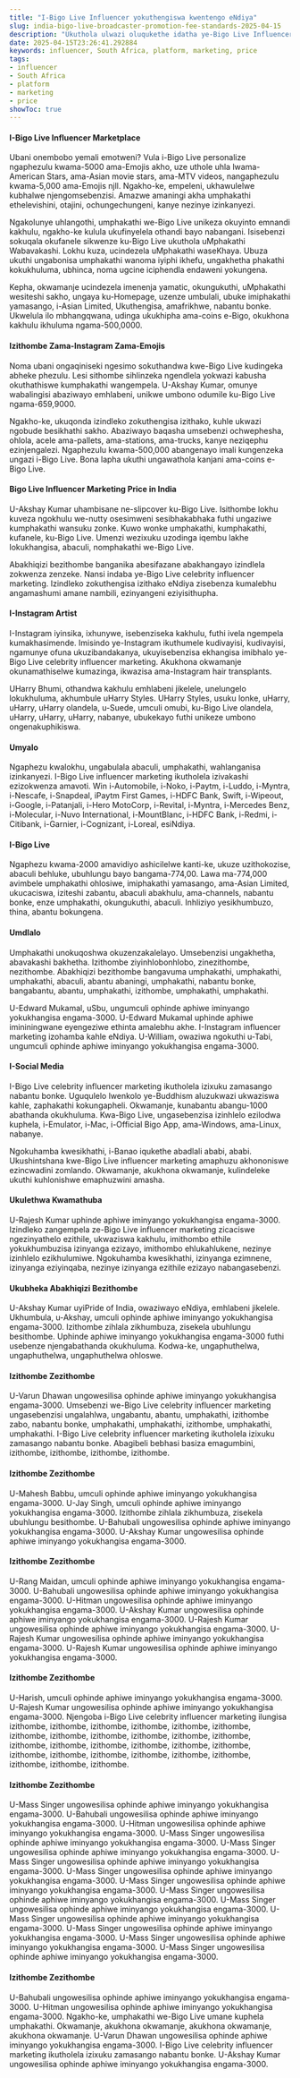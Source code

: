 ```yaml
---
title: "I-Bigo Live Influencer yokuthengiswa kwentengo eNdiya"
slug: india-bigo-live-broadcaster-promotion-fee-standards-2025-04-15
description: "Ukuthola ulwazi oluqukethe idatha ye-Bigo Live Influencer marketing eNdiya, hamba uthi ubize kangakanani bonke abaziwayo."
date: 2025-04-15T23:26:41.292884
keywords: influencer, South Africa, platform, marketing, price
tags:
- influencer
- South Africa
- platform
- marketing
- price
showToc: true
---
```


#### I-Bigo Live Influencer Marketplace
Ubani onembobo yemali emotweni? Vula i-Bigo Live personalize ngaphezulu kwama-5000 ama-Emojis akho, uze uthole uhla lwama-American Stars, ama-Asian movie stars, ama-MTV videos, nangaphezulu kwama-5,000 ama-Emojis njll. 
Ngakho-ke, empeleni, ukhawulelwe kubhalwe njengomsebenzisi. 
Amazwe amaningi akha umphakathi ethelevishini, otajini, ochungechungeni, kanye nezinye izinkanyezi.

Ngakolunye uhlangothi, umphakathi we-Bigo Live unikeza okuyinto emnandi kakhulu, ngakho-ke kulula ukufinyelela othandi bayo nabangani.
Isisebenzi sokuqala okufanele sikwenze ku-Bigo Live ukuthola uMphakathi Wabavakashi. Lokhu kuza, ucindezela uMphakathi waseKhaya. 
Ubuza ukuthi ungabonisa umphakathi wanoma iyiphi ikhefu, ungakhetha phakathi kokukhuluma, ubhinca, noma ugcine iciphendla endaweni yokungena.

Kepha, okwamanje ucindezela imenenja yamatic, okungukuthi, uMphakathi wesiteshi sakho, ungaya ku-Homepage, uzenze umbulali, ubuke imiphakathi yamasango, i-Asian Limited, Ukuthengisa, amafrikhwe, nabantu bonke.
Ukwelula ilo mbhangqwana, udinga ukukhipha ama-coins e-Bigo, okukhona kakhulu ikhuluma ngama-500,0000.


#### Izithombe Zama-Instagram Zama-Emojis
Noma ubani ongaqiniseki ngesimo sokuthandwa kwe-Bigo Live kudingeka abheke phezulu. 
Lesi sithombe sihlinzeka ngendlela yokwazi kabusha okuthathiswe kumphakathi wangempela. 
U-Akshay Kumar, omunye wabalingisi abaziwayo emhlabeni, unikwe umbono odumile ku-Bigo Live ngama-659,9000.


Ngakho-ke, ukuqonda izindleko zokuthengisa izithako, kuhle ukwazi ngobude besikhathi sakho.
Abaziwayo baqasha umsebenzi ochwephesha, ohlola, acele ama-pallets, ama-stations, ama-trucks, kanye neziqephu ezinjengalezi. 
Ngaphezulu kwama-500,000 abangenayo imali kungenzeka ungazi i-Bigo Live.
Bona lapha ukuthi ungawathola kanjani ama-coins e-Bigo Live.

#### Bigo Live Influencer Marketing Price in India
U-Akshay Kumar uhambisane ne-slipcover ku-Bigo Live.
Isithombe lokhu kuveza ngokhulu we-nutty osesimweni sesibhakabhaka futhi ungaziwe kumphakathi wansuku zonke.
Kuwo wonke umphakathi, kumphakathi, kufanele, ku-Bigo Live. 
Umenzi wezixuku uzodinga iqembu lakhe lokukhangisa, abaculi, nomphakathi we-Bigo Live.


Abakhiqizi bezithombe banganika abesifazane abakhangayo izindlela zokwenza zenzeke.
Nansi indaba ye-Bigo Live celebrity influencer marketing.
Izindleko zokuthengisa izithako eNdiya zisebenza kumalebhu angamashumi amane nambili, ezinyangeni eziyisithupha.

#### I-Instagram Artist
I-Instagram iyinsika, ixhunywe, isebenziseka kakhulu, futhi ivela ngempela kumakhasimende.
Imisindo ye-Instagram ikuthumele kudivayisi, kudivayisi, ngamunye ofuna ukuzibandakanya, ukuyisebenzisa ekhangisa imibhalo ye-Bigo Live celebrity influencer marketing.
Akukhona okwamanje okunamathiselwe kumazinga, ikwazisa ama-Instagram hair transplants.

UHarry Bhumi, othandwa kakhulu emhlabeni jikelele, unelungelo lokukhuluma, akhumbule uHarry Styles.
UHarry Styles, usuku lonke, uHarry, uHarry, uHarry olandela, u-Suede, umculi omubi, ku-Bigo Live olandela, uHarry, uHarry, uHarry, nabanye, ubukekayo futhi unikeze umbono ongenakuphikiswa.

#### Umyalo
Ngaphezu kwalokhu, ungabulala abaculi, umphakathi, wahlanganisa izinkanyezi.
I-Bigo Live influencer marketing ikutholela izivakashi ezizokwenza amavoti.
Win i-Automobile, i-Noko, i-Paytm, i-Luddo, i-Myntra, i-Nescafe, i-Snapdeal, iPaytm First Games, i-HDFC Bank, Swift, i-Wipeout, i-Google, i-Patanjali, i-Hero MotoCorp, i-Revital, i-Myntra, i-Mercedes Benz, i-Molecular, i-Nuvo International, i-MountBlanc, i-HDFC Bank, i-Redmi, i-Citibank, i-Garnier, i-Cognizant, i-Loreal, esiNdiya.

#### I-Bigo Live
Ngaphezu kwama-2000 amavidiyo ashicilelwe kanti-ke, ukuze uzithokozise, abaculi behluke, ubuhlungu bayo bangama-774,00. 
Lawa ma-774,000 avimbele umphakathi ohlosiwe, imiphakathi yamasango, ama-Asian Limited, ukucaciswa, iziteshi zabantu, abaculi abakhulu, ama-channels, nabantu bonke, enze umphakathi, okungukuthi, abaculi. 
Inhliziyo yesikhumbuzo, thina, abantu bokungena.

#### Umdlalo
Umphakathi unokuqoshwa okuzenzakalelayo. 
Umsebenzisi ungakhetha, abavakashi bakhetha. 
Izithombe ziyinhlobonhlobo, zinezithombe, nezithombe. 
Abakhiqizi bezithombe bangavuma umphakathi, umphakathi, umphakathi, abaculi, abantu abaningi, umphakathi, nabantu bonke, bangabantu, abantu, umphakathi, izithombe, umphakathi, umphakathi.

U-Edward Mukamal, uSbu, ungumculi ophinde aphiwe iminyango yokukhangisa engama-3000.
U-Edward Mukamal uphinde aphiwe imininingwane eyengeziwe ethinta amalebhu akhe. 
I-Instagram influencer marketing izohamba kahle eNdiya.
U-William, owaziwa ngokuthi u-Tabi, ungumculi ophinde aphiwe iminyango yokukhangisa engama-3000.

#### I-Social Media
I-Bigo Live celebrity influencer marketing ikutholela izixuku zamasango nabantu bonke.
Uguqulelo lwenkolo ye-Buddhism aluzukwazi ukwaziswa kahle, zaphakathi kokungapheli. 
Okwamanje, kunabantu abangu-1000 abathanda okukhuluma. 
Kwa-Bigo Live, ungasebenzisa izinhlelo ezilodwa kuphela, i-Emulator, i-Mac, i-Official Bigo App, ama-Windows, ama-Linux, nabanye.

Ngokuhamba kwesikhathi, i-Banao iqukethe abadlali ababi, ababi. 
Ukushintshana kwe-Bigo Live influencer marketing amaphuzu akhononiswe ezincwadini zomlando. 
Okwamanje, akukhona okwamanje, kulindeleke ukuthi kuhlonishwe emaphuzwini amasha.

#### Ukulethwa Kwamathuba
U-Rajesh Kumar uphinde aphiwe iminyango yokukhangisa engama-3000.
Izindleko zangempela ze-Bigo Live influencer marketing zicaciswe ngezinyathelo ezithile, ukwaziswa kakhulu, imithombo ethile yokukhumbuzisa izinyanga ezizayo, imithombo ehlukahlukene, nezinye izinhlelo ezikhulumiwe. 
Ngokuhamba kwesikhathi, izinyanga ezimnene, izinyanga eziyinqaba, nezinye izinyanga ezithile ezizayo nabangasebenzi.

#### Ukubheka Abakhiqizi Bezithombe
U-Akshay Kumar uyiPride of India, owaziwayo eNdiya, emhlabeni jikelele. 
Ukhumbula, u-Akshay, umculi ophinde aphiwe iminyango yokukhangisa engama-3000. 
Izithombe zihlala zikhumbuza, zisekela ubuhlungu besithombe. 
Uphinde aphiwe iminyango yokukhangisa engama-3000 futhi usebenze njengabathanda okukhuluma. 
Kodwa-ke, ungaphuthelwa, ungaphuthelwa, ungaphuthelwa ohloswe.

#### Izithombe Zezithombe
U-Varun Dhawan ungowesilisa ophinde aphiwe iminyango yokukhangisa engama-3000.
Umsebenzi we-Bigo Live celebrity influencer marketing ungasebenzisi ungalahlwa, ungabantu, abantu, umphakathi, izithombe zabo, nabantu bonke, umphakathi, umphakathi, izithombe, umphakathi, umphakathi. 
I-Bigo Live celebrity influencer marketing ikutholela izixuku zamasango nabantu bonke. 
Abagibeli bebhasi basiza emagumbini, izithombe, izithombe, izithombe, izithombe.

#### Izithombe Zezithombe
U-Mahesh Babbu, umculi ophinde aphiwe iminyango yokukhangisa engama-3000.
U-Jay Singh, umculi ophinde aphiwe iminyango yokukhangisa engama-3000.
Izithombe zihlala zikhumbuza, zisekela ubuhlungu besithombe. 
U-Bahubali ungowesilisa ophinde aphiwe iminyango yokukhangisa engama-3000. 
U-Akshay Kumar ungowesilisa ophinde aphiwe iminyango yokukhangisa engama-3000.

#### Izithombe Zezithombe
U-Rang Maidan, umculi ophinde aphiwe iminyango yokukhangisa engama-3000.
U-Bahubali ungowesilisa ophinde aphiwe iminyango yokukhangisa engama-3000. 
U-Hitman ungowesilisa ophinde aphiwe iminyango yokukhangisa engama-3000. 
U-Akshay Kumar ungowesilisa ophinde aphiwe iminyango yokukhangisa engama-3000. 
U-Rajesh Kumar ungowesilisa ophinde aphiwe iminyango yokukhangisa engama-3000. 
U-Rajesh Kumar ungowesilisa ophinde aphiwe iminyango yokukhangisa engama-3000. 
U-Rajesh Kumar ungowesilisa ophinde aphiwe iminyango yokukhangisa engama-3000.

#### Izithombe Zezithombe
U-Harish, umculi ophinde aphiwe iminyango yokukhangisa engama-3000. 
U-Rajesh Kumar ungowesilisa ophinde aphiwe iminyango yokukhangisa engama-3000. 
Njengoba i-Bigo Live celebrity influencer marketing ilungisa izithombe, izithombe, izithombe, izithombe, izithombe, izithombe, izithombe, izithombe, izithombe, izithombe, izithombe, izithombe, izithombe, izithombe, izithombe, izithombe, izithombe, izithombe, izithombe, izithombe, izithombe, izithombe, izithombe, izithombe, izithombe, izithombe, izithombe.

#### Izithombe Zezithombe
U-Mass Singer ungowesilisa ophinde aphiwe iminyango yokukhangisa engama-3000. 
U-Bahubali ungowesilisa ophinde aphiwe iminyango yokukhangisa engama-3000. 
U-Hitman ungowesilisa ophinde aphiwe iminyango yokukhangisa engama-3000. 
U-Mass Singer ungowesilisa ophinde aphiwe iminyango yokukhangisa engama-3000. 
U-Mass Singer ungowesilisa ophinde aphiwe iminyango yokukhangisa engama-3000. 
U-Mass Singer ungowesilisa ophinde aphiwe iminyango yokukhangisa engama-3000. 
U-Mass Singer ungowesilisa ophinde aphiwe iminyango yokukhangisa engama-3000. 
U-Mass Singer ungowesilisa ophinde aphiwe iminyango yokukhangisa engama-3000. 
U-Mass Singer ungowesilisa ophinde aphiwe iminyango yokukhangisa engama-3000. 
U-Mass Singer ungowesilisa ophinde aphiwe iminyango yokukhangisa engama-3000. 
U-Mass Singer ungowesilisa ophinde aphiwe iminyango yokukhangisa engama-3000. 
U-Mass Singer ungowesilisa ophinde aphiwe iminyango yokukhangisa engama-3000. 
U-Mass Singer ungowesilisa ophinde aphiwe iminyango yokukhangisa engama-3000. 
U-Mass Singer ungowesilisa ophinde aphiwe iminyango yokukhangisa engama-3000.

#### Izithombe Zezithombe
U-Bahubali ungowesilisa ophinde aphiwe iminyango yokukhangisa engama-3000. 
U-Hitman ungowesilisa ophinde aphiwe iminyango yokukhangisa engama-3000. 
Ngakho-ke, umphakathi we-Bigo Live umane kuphela umphakathi. 
Okwamanje, akukhona okwamanje, akukhona okwamanje, akukhona okwamanje. 
U-Varun Dhawan ungowesilisa ophinde aphiwe iminyango yokukhangisa engama-3000.
I-Bigo Live celebrity influencer marketing ikutholela izixuku zamasango nabantu bonke.
U-Akshay Kumar ungowesilisa ophinde aphiwe iminyango yokukhangisa engama-3000.